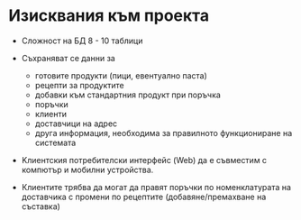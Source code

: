 # Изисквания към проекта
* Сложност на БД  8 - 10 таблици
* Съхраняват се данни за
   * готовите продукти (пици, евентуално паста)
   * рецепти за продуктите
   * добавки към стандартния продукт при поръчка
   * поръчки
   * клиенти
   * доставчици на адрес
   * друга информация, необходима за правилното функциониране на системата

* Kлиентския потребителски интерфейс (Web) да е съвместим с компютър и мобилни устройства.
* Клиентите трябва да могат да правят поръчки по номенклатурата на доставчика с промени по рецептите (добавяне/премахване на съставка)